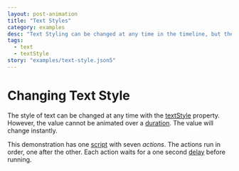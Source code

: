 ```yaml
---
layout: post-animation
title: "Text Styles"
category: examples
desc: "Text Styling can be changed at any time in the timeline, but the style will change instantly."
tags: 
  - text
  - textStyle
story: "examples/text-style.json5"
---
```

# Changing Text Style

The style of text can be changed at any time with the [textStyle](/properties/#text-style) property. However, the value cannot be animated over a [duration](/properties/#animation).  The value will change instantly.

This demonstration has one [script](/concepts/#scripts) with seven _actions_.  The actions run in order, one after the other. Each action waits for a one second [delay](/properties/#delay) before running.